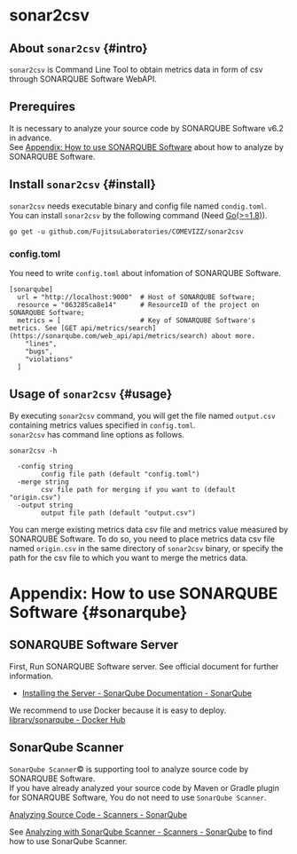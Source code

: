 # sonar2csv

## About `sonar2csv` {#intro}

`sonar2csv` is Command Line Tool to obtain metrics data in form of csv through SONARQUBE Software WebAPI.  

## Prerequires

It is necessary to analyze your source code by SONARQUBE Software v6.2 in advance.  
See [Appendix: How to use SONARQUBE Software](#sonarqube) about how to analyze by SONARQUBE Software.  

## Install `sonar2csv` {#install}

`sonar2csv` needs executable binary and config file named `condig.toml`.  
You can install `sonar2csv` by the following command (Need [Go(>=1.8)](https://golang.org)).

```
go get -u github.com/FujitsuLaboratories/COMEVIZZ/sonar2csv
```

### config.toml

You need to write `config.toml` about infomation of SONARQUBE Software.  

```
[sonarqube]
  url = "http://localhost:9000"  # Host of SONARQUBE Software;
  resource = "063285ca8e14"      # ResourceID of the project on SONARQUBE Software;
  metrics = [                    # Key of SONARQUBE Software's metrics. See [GET api/metrics/search](https://sonarqube.com/web_api/api/metrics/search) about more.
    "lines",
    "bugs",
    "violations"
  ]
```

## Usage of `sonar2csv` {#usage}

By executing `sonar2csv` command, you will get the file named `output.csv` containing metrics values specified in `config.toml`.  
`sonar2csv` has command line options as follows.

```
sonar2csv -h

  -config string
        config file path (default "config.toml")
  -merge string
        csv file path for merging if you want to (default "origin.csv")
  -output string
        output file path (default "output.csv")
```

You can merge existing metrics data csv file and metrics value measured by SONARQUBE Software. To do so, you need to place metrics data csv file named `origin.csv` in the same directory of `sonar2csv` binary, or specify the path for the csv file to which you want to merge the metrics data.  

# Appendix: How to use SONARQUBE Software {#sonarqube}

## SONARQUBE Software Server

First, Run SONARQUBE Software server.
See official document for further information.
* [Installing the Server - SonarQube Documentation - SonarQube](https://docs.sonarqube.org/display/SONAR/Installing+the+Server)

We recommend to use Docker because it is easy to deploy.  
[library/sonarqube - Docker Hub](https://hub.docker.com/_/sonarqube/)

## SonarQube Scanner

`SonarQube Scanner`&copy; is supporting tool to analyze source code by SONARQUBE Software.  
If you have already analyzed your source code by Maven or Gradle plugin for SONARQUBE Software, You do not need to use `SonarQube Scanner`.  

[Analyzing Source Code - Scanners - SonarQube](https://docs.sonarqube.org/display/SCAN/Analyzing+Source+Code#AnalyzingSourceCode-RunningAnalysis)

See [Analyzing with SonarQube Scanner - Scanners - SonarQube](https://docs.sonarqube.org/display/SCAN/Analyzing+with+SonarQube+Scanner) to find how to use SonarQube Scanner.

